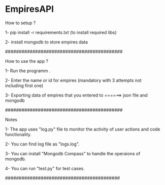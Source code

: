 # EmpiresAPI


How to setup ?

1- pip install -r requirements.txt (to install required libs)

2- install mongodb to store empires data

###########################################

How to use the app ?

1- Run the programm .

2- Enter the name or id for empires (mandatory with 3 attempts not including first one)

3- Exporting data of empires that you entered to ======> json file and mongodb

###########################################

Notes

1- The app uses "log.py" file to monitor the activity of user actions and code functionality.

2- You can find log file as "logs.log".

3- You can install "Mongodb Compass" to handle the operaions of mongodb.

4- You can run "test.py" for test cases.

##########################################
